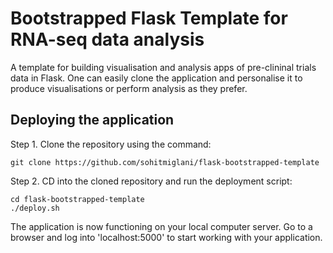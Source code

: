 # Bootstrapped Flask Template for RNA-seq data analysis

A template for building visualisation and analysis apps of pre-clininal trials data in Flask. One can easily clone the application and personalise it to produce visualisations or perform analysis as they prefer.

## Deploying the application

Step 1. Clone the repository using the command: 
```terminal
git clone https://github.com/sohitmiglani/flask-bootstrapped-template
```
Step 2. CD into the cloned repository and run the deployment script: 
```terminal
cd flask-bootstrapped-template
./deploy.sh
```

The application is now functioning on your local computer server. Go to a browser and log into 'localhost:5000' to start working with your application.

